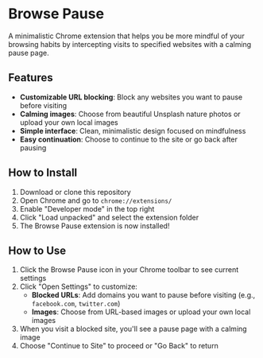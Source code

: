 # Browse Pause

A minimalistic Chrome extension that helps you be more mindful of your browsing habits by intercepting visits to specified websites with a calming pause page.

## Features

- **Customizable URL blocking**: Block any websites you want to pause before visiting
- **Calming images**: Choose from beautiful Unsplash nature photos or upload your own local images
- **Simple interface**: Clean, minimalistic design focused on mindfulness
- **Easy continuation**: Choose to continue to the site or go back after pausing

## How to Install

1. Download or clone this repository
2. Open Chrome and go to `chrome://extensions/`
3. Enable "Developer mode" in the top right
4. Click "Load unpacked" and select the extension folder
5. The Browse Pause extension is now installed!

## How to Use

1. Click the Browse Pause icon in your Chrome toolbar to see current settings
2. Click "Open Settings" to customize:
   - **Blocked URLs**: Add domains you want to pause before visiting (e.g., `facebook.com`, `twitter.com`)
   - **Images**: Choose from URL-based images or upload your own local images
3. When you visit a blocked site, you'll see a pause page with a calming image
4. Choose "Continue to Site" to proceed or "Go Back" to return
